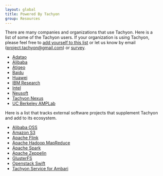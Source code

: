 ```yaml
---
layout: global
title: Powered By Tachyon
group: Resources
---
```


There are many companies and organizations that use Tachyon. Here is a list of some of the Tachyon
users. If your organization is using Tachyon, please feel free to 
[add yourself to this list](https://github.com/amplab/tachyon/blob/master/docs/en/Powered-By-Tachyon.md)
or let us know by email (project.tachyon@gmail.com) or
[survey](http://tachyon-project.org/resources/survey-users/).

* [Adatao](http://adatao.com/)
* [Alibaba](http://www.alibaba.com/)
* [Atigeo](http://atigeo.com/)
* [Baidu](http://www.baidu.com/)
* [Huawei](http://www.huawei.com/)
* [IBM Research](http://www.research.ibm.com/)
* [Intel](http://www.intel.com/)
* [Neusoft](http://www.neusoft.com/)
* [Tachyon Nexus](http://www.tachyonnexus.com/)
* [UC Berkeley AMPLab](https://amplab.cs.berkeley.edu/)

Here is a list that tracks external software projects that supplement Tachyon and add to its ecosystem.

* [Alibaba OSS](http://www.aliyun.com/product/oss/?lang=en)
* [Amazon S3](https://aws.amazon.com/s3/)
* [Apache Flink](https://flink.apache.org/)
* [Apache Hadoop MapReduce](https://hadoop.apache.org/)
* [Apache Spark](http://spark.apache.org/)
* [Apache Zeppelin](http://zeppelin-project.org/)
* [GlusterFS](http://www.gluster.org/)
* [Openstack Swift](http://docs.openstack.org/developer/swift/)
* [Tachyon Service for Ambari](https://github.com/chuyqa/tachyon-ambari-service)
